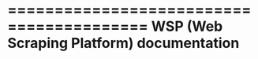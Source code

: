 =========================================
WSP (Web Scraping Platform) documentation
=========================================
